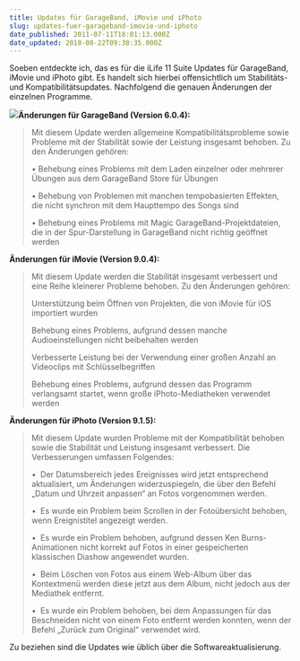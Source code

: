 ```yaml
---
title: Updates für GarageBand, iMovie und iPhoto
slug: updates-fuer-garageband-imovie-und-iphoto
date_published: 2011-07-11T18:01:13.000Z
date_updated: 2018-08-22T09:38:35.000Z
---
```


Soeben entdeckte ich, das es für die iLife 11 Suite Updates für GarageBand, iMovie und iPhoto gibt. Es handelt sich hierbei offensichtlich um Stabilitäts- und Kompatibilitätsupdates. Nachfolgend die genauen Änderungen der einzelnen Programme.

[![](//picdump.thafaker.de/2011/07/Bildschirmfoto-2011-07-11-um-19.50.58-490x580.png)](__GHOST_URL__/updates-fuer-garageband-imovie-und-iphoto/bildschirmfoto-2011-07-11-um-19-50-58/)**Änderungen für GarageBand (Version 6.0.4):**

> Mit diesem Update werden allgemeine Kompatibilitätsprobleme sowie Probleme mit der Stabilität sowie der Leistung insgesamt behoben. Zu den Änderungen gehören:
> 
> • Behebung eines Problems mit dem Laden einzelner oder mehrerer Übungen aus dem GarageBand Store für Übungen
> 
> • Behebung von Problemen mit manchen tempobasierten Effekten, die nicht synchron mit dem Haupttempo des Songs sind
> 
> • Behebung eines Problems mit Magic GarageBand-Projektdateien, die in der Spur-Darstellung in GarageBand nicht richtig geöffnet werden

**Änderungen für iMovie (Version 9.0.4):**
> Mit diesem Update werden die Stabilität insgesamt verbessert und eine Reihe kleinerer Probleme behoben. Zu den Änderungen gehören:
> 
> Unterstützung beim Öffnen von Projekten, die von iMovie für iOS importiert wurden
> 
> Behebung eines Problems, aufgrund dessen manche Audioeinstellungen nicht beibehalten werden
> 
> Verbesserte Leistung bei der Verwendung einer großen Anzahl an Videoclips mit Schlüsselbegriffen
> 
> Behebung eines Problems, aufgrund dessen das Programm verlangsamt startet, wenn große iPhoto-Mediatheken verwendet werden

**Änderungen für iPhoto (Version 9.1.5):**
> Mit diesem Update wurden Probleme mit der Kompatibilität behoben sowie die Stabilität und Leistung insgesamt verbessert. Die Verbesserungen umfassen Folgendes:
> 
> •  Der Datumsbereich jedes Ereignisses wird jetzt entsprechend aktualisiert, um Änderungen widerzuspiegeln, die über den Befehl „Datum und Uhrzeit anpassen“ an Fotos vorgenommen werden.
> 
> •  Es wurde ein Problem beim Scrollen in der Fotoübersicht behoben, wenn Ereignistitel angezeigt werden.
> 
> •  Es wurde ein Problem behoben, aufgrund dessen Ken Burns-Animationen nicht korrekt auf Fotos in einer gespeicherten klassischen Diashow angewendet wurden.
> 
> •  Beim Löschen von Fotos aus einem Web-Album über das Kontextmenü werden diese jetzt aus dem Album, nicht jedoch aus der Mediathek entfernt.
> 
> •  Es wurde ein Problem behoben, bei dem Anpassungen für das Beschneiden nicht von einem Foto entfernt werden konnten, wenn der Befehl „Zurück zum Original“ verwendet wird.

Zu beziehen sind die Updates wie üblich über die Softwareaktualisierung.
